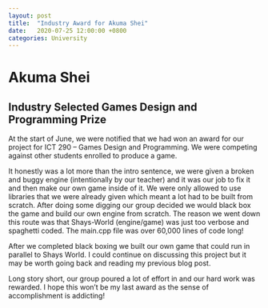 ```yaml
---
layout: post
title:  "Industry Award for Akuma Shei"
date:   2020-07-25 12:00:00 +0800
categories: University
---
```

# Akuma Shei
## Industry Selected Games Design and Programming Prize
At the start of June, we were notified that we had won an award for our project for ICT 290 – Games Design and Programming. We were competing against other students enrolled to produce a game.

It honestly was a lot more than the intro sentence, we were given a broken and buggy engine (intentionally by our teacher) and it was our job to fix it and then make our own game inside of it. We were only allowed to use libraries that we were already given which meant a lot had to be built from scratch. After doing some digging our group decided we would black box the game and build our own engine from scratch. The reason we went down this route was that Shays-World (engine/game) was just too verbose and spaghetti coded. The main.cpp file was over 60,000 lines of code long!

After we completed black boxing we built our own game that could run in parallel to Shays World. I could continue on discussing this project but it may be worth going back and reading my previous blog post.

Long story short, our group poured a lot of effort in and our hard work was rewarded. I hope this won’t be my last award as the sense of accomplishment is addicting!
